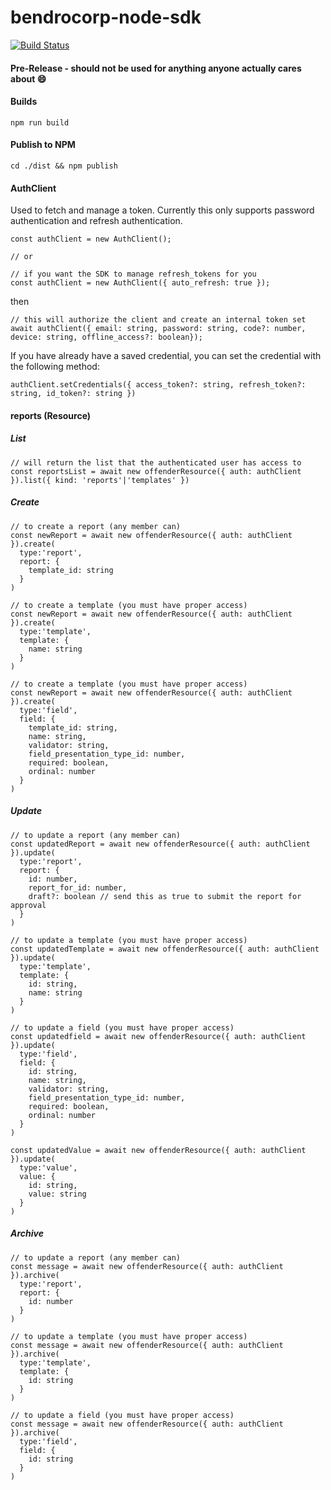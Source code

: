 # bendrocorp-node-sdk

[![Build Status](https://travis-ci.org/BendroCorp/bendrocorp-node-sdk.svg?branch=master)](https://travis-ci.org/BendroCorp/bendrocorp-node-sdk) 

#### Pre-Release - should not be used for anything anyone actually cares about :smile:

#### Builds
`npm run build`

#### Publish to NPM
`cd ./dist && npm publish`

#### AuthClient
Used to fetch and manage a token. Currently this only supports password authentication and refresh authentication.
```
const authClient = new AuthClient();

// or

// if you want the SDK to manage refresh_tokens for you
const authClient = new AuthClient({ auto_refresh: true });
```

then

```
// this will authorize the client and create an internal token set
await authClient({ email: string, password: string, code?: number, device: string, offline_access?: boolean});
```

If you have already have a saved credential, you can set the credential with the following method:
```
authClient.setCredentials({ access_token?: string, refresh_token?: string, id_token?: string })
```

#### reports (Resource)

##### List
```
// will return the list that the authenticated user has access to
const reportsList = await new offenderResource({ auth: authClient }).list({ kind: 'reports'|'templates' })
```

##### Create
```
// to create a report (any member can)
const newReport = await new offenderResource({ auth: authClient }).create(
  type:'report',
  report: { 
    template_id: string 
  }
) 

// to create a template (you must have proper access)
const newReport = await new offenderResource({ auth: authClient }).create(
  type:'template',
  template: { 
    name: string
  }
) 

// to create a template (you must have proper access)
const newReport = await new offenderResource({ auth: authClient }).create(
  type:'field',
  field: {
    template_id: string,
    name: string,
    validator: string,
    field_presentation_type_id: number,
    required: boolean,
    ordinal: number
  } 
) 
```

##### Update
```
// to update a report (any member can)
const updatedReport = await new offenderResource({ auth: authClient }).update(
  type:'report',
  report: { 
    id: number,
    report_for_id: number,
    draft?: boolean // send this as true to submit the report for approval
  }
) 

// to update a template (you must have proper access)
const updatedTemplate = await new offenderResource({ auth: authClient }).update(
  type:'template',
  template: {
    id: string, 
    name: string
  }
) 

// to update a field (you must have proper access)
const updatedfield = await new offenderResource({ auth: authClient }).update(
  type:'field',
  field: {
    id: string,
    name: string,
    validator: string,
    field_presentation_type_id: number,
    required: boolean,
    ordinal: number
  } 
)

const updatedValue = await new offenderResource({ auth: authClient }).update(
  type:'value',
  value: {
    id: string,
    value: string
  } 
) 
```

##### Archive
```
// to update a report (any member can)
const message = await new offenderResource({ auth: authClient }).archive(
  type:'report',
  report: { 
    id: number
  }
) 

// to update a template (you must have proper access)
const message = await new offenderResource({ auth: authClient }).archive(
  type:'template',
  template: {
    id: string
  }
) 

// to update a field (you must have proper access)
const message = await new offenderResource({ auth: authClient }).archive(
  type:'field',
  field: {
    id: string
  } 
)
```